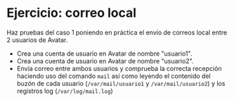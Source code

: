 # Ejercicio: correo local

Haz pruebas del caso 1 poniendo en práctica el envío de correos local entre 2 usuarios de Avatar.

* Crea una cuenta de usuario en Avatar de nombre "usuario1".
* Crea una cuenta de usuario en Avatar de nombre "usuario2".
* Envía correo entre ambos usuarios y comprueba la correcta recepción haciendo uso del comando `mail` así como leyendo el contenido del buzón de cada usuario (`/var/mail/usuario1` y `/var/mail/usuario2`) y los registros log (`/var/log/mail.log`)
